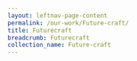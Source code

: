 ```yaml
---
layout: leftnav-page-content
permalink: /our-work/Future-craft/ 
title: Futurecraft
breadcrumb: Futurecraft
collection_name: Future-craft
---
```

